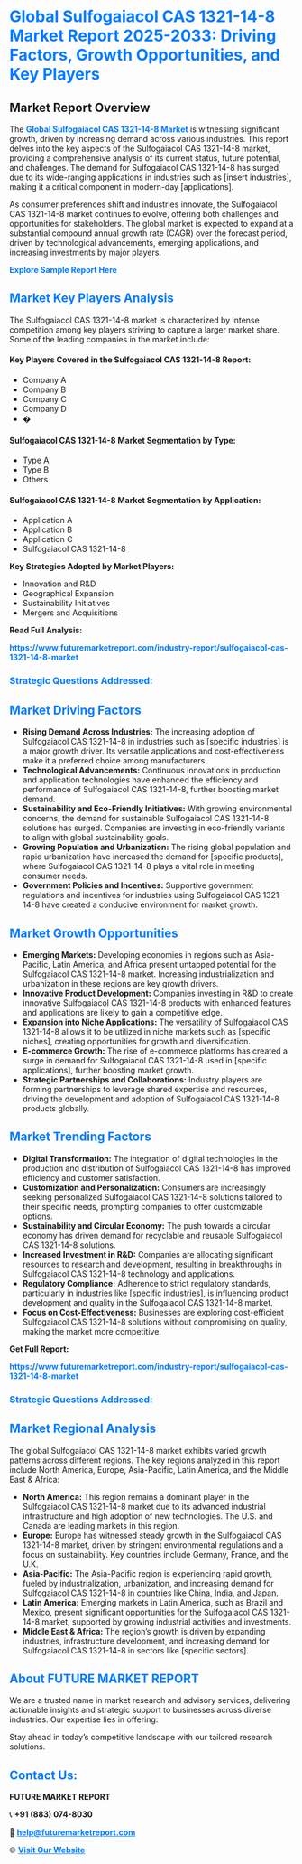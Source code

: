 <h1 style="color: #007BFF;">Global Sulfogaiacol CAS 1321-14-8 Market Report 2025-2033: Driving Factors, Growth Opportunities, and Key Players</h1>

<section id="overview">
<h2>Market Report Overview</h2>
<p>The <a href="https://www.futuremarketreport.com/industry-report/sulfogaiacol-cas-1321-14-8-market" style="color: #007BFF; text-decoration: none;"><strong>Global Sulfogaiacol CAS 1321-14-8 Market</strong></a> is witnessing significant growth, driven by increasing demand across various industries. This report delves into the key aspects of the Sulfogaiacol CAS 1321-14-8 market, providing a comprehensive analysis of its current status, future potential, and challenges. The demand for Sulfogaiacol CAS 1321-14-8 has surged due to its wide-ranging applications in industries such as [insert industries], making it a critical component in modern-day [applications].</p>
<p>As consumer preferences shift and industries innovate, the Sulfogaiacol CAS 1321-14-8 market continues to evolve, offering both challenges and opportunities for stakeholders. The global market is expected to expand at a substantial compound annual growth rate (CAGR) over the forecast period, driven by technological advancements, emerging applications, and increasing investments by major players.</p>
</section>

<section id="overview">
<p><a href="https://www.futuremarketreport.com/request-sample/reportId=121450" style="color: #007BFF; text-decoration: none;"><strong>Explore Sample Report Here</strong></a></p>
</section>

<section id="key-players">
<h2 style="color: #007BFF;">Market Key Players Analysis</h2>
<p>The Sulfogaiacol CAS 1321-14-8 market is characterized by intense competition among key players striving to capture a larger market share. Some of the leading companies in the market include:</p>
<h4>Key Players Covered in the Sulfogaiacol CAS 1321-14-8 Report:</h4>
<ul><li>Company A</li><li>Company B</li><li>Company C</li><li>Company D</li><li>�</li></ul>
<h4>Sulfogaiacol CAS 1321-14-8 Market Segmentation by Type:</h4>
<ul><li>Type A</li><li>Type B</li><li>Others</li></ul>

<h4>Sulfogaiacol CAS 1321-14-8 Market Segmentation by Application:</h4>
<ul><li>Application A</li><li>Application B</li><li>Application C</li><li>Sulfogaiacol CAS 1321-14-8</li></ul>
<p><strong>Key Strategies Adopted by Market Players:</strong></p>
<ul>
<li>Innovation and R&D</li>
<li>Geographical Expansion</li>
<li>Sustainability Initiatives</li>
<li>Mergers and Acquisitions</li>
</ul>
</section>

<section>
<p><strong>Read Full Analysis: </strong></p><a href="https://www.futuremarketreport.com/industry-report/sulfogaiacol-cas-1321-14-8-market" style="color: #007BFF; text-decoration: none;"><strong>https://www.futuremarketreport.com/industry-report/sulfogaiacol-cas-1321-14-8-market</strong></a>
<h3 style="color: #007BFF;">Strategic Questions Addressed:</h3>
</section>

<section id="driving-factors">
<h2 style="color: #007BFF;">Market Driving Factors</h2>
<ul>
<li><strong>Rising Demand Across Industries:</strong> The increasing adoption of Sulfogaiacol CAS 1321-14-8 in industries such as [specific industries] is a major growth driver. Its versatile applications and cost-effectiveness make it a preferred choice among manufacturers.</li>
<li><strong>Technological Advancements:</strong> Continuous innovations in production and application technologies have enhanced the efficiency and performance of Sulfogaiacol CAS 1321-14-8, further boosting market demand.</li>
<li><strong>Sustainability and Eco-Friendly Initiatives:</strong> With growing environmental concerns, the demand for sustainable Sulfogaiacol CAS 1321-14-8 solutions has surged. Companies are investing in eco-friendly variants to align with global sustainability goals.</li>
<li><strong>Growing Population and Urbanization:</strong> The rising global population and rapid urbanization have increased the demand for [specific products], where Sulfogaiacol CAS 1321-14-8 plays a vital role in meeting consumer needs.</li>
<li><strong>Government Policies and Incentives:</strong> Supportive government regulations and incentives for industries using Sulfogaiacol CAS 1321-14-8 have created a conducive environment for market growth.</li>
</ul>
</section>

<section id="growth-opportunities">
<h2 style="color: #007BFF;">Market Growth Opportunities</h2>
<ul>
<li><strong>Emerging Markets:</strong> Developing economies in regions such as Asia-Pacific, Latin America, and Africa present untapped potential for the Sulfogaiacol CAS 1321-14-8 market. Increasing industrialization and urbanization in these regions are key growth drivers.</li>
<li><strong>Innovative Product Development:</strong> Companies investing in R&D to create innovative Sulfogaiacol CAS 1321-14-8 products with enhanced features and applications are likely to gain a competitive edge.</li>
<li><strong>Expansion into Niche Applications:</strong> The versatility of Sulfogaiacol CAS 1321-14-8 allows it to be utilized in niche markets such as [specific niches], creating opportunities for growth and diversification.</li>
<li><strong>E-commerce Growth:</strong> The rise of e-commerce platforms has created a surge in demand for Sulfogaiacol CAS 1321-14-8 used in [specific applications], further boosting market growth.</li>
<li><strong>Strategic Partnerships and Collaborations:</strong> Industry players are forming partnerships to leverage shared expertise and resources, driving the development and adoption of Sulfogaiacol CAS 1321-14-8 products globally.</li>
</ul>
</section>

<section id="trending-factors">
<h2 style="color: #007BFF;">Market Trending Factors</h2>
<ul>
<li><strong>Digital Transformation:</strong> The integration of digital technologies in the production and distribution of Sulfogaiacol CAS 1321-14-8 has improved efficiency and customer satisfaction.</li>
<li><strong>Customization and Personalization:</strong> Consumers are increasingly seeking personalized Sulfogaiacol CAS 1321-14-8 solutions tailored to their specific needs, prompting companies to offer customizable options.</li>
<li><strong>Sustainability and Circular Economy:</strong> The push towards a circular economy has driven demand for recyclable and reusable Sulfogaiacol CAS 1321-14-8 solutions.</li>
<li><strong>Increased Investment in R&D:</strong> Companies are allocating significant resources to research and development, resulting in breakthroughs in Sulfogaiacol CAS 1321-14-8 technology and applications.</li>
<li><strong>Regulatory Compliance:</strong> Adherence to strict regulatory standards, particularly in industries like [specific industries], is influencing product development and quality in the Sulfogaiacol CAS 1321-14-8 market.</li>
<li><strong>Focus on Cost-Effectiveness:</strong> Businesses are exploring cost-efficient Sulfogaiacol CAS 1321-14-8 solutions without compromising on quality, making the market more competitive.</li>
</ul>
</section>

<section>
<p><strong>Get Full Report: </strong></p><a href="https://www.futuremarketreport.com/industry-report/sulfogaiacol-cas-1321-14-8-market" style="color: #007BFF; text-decoration: none;"><strong>https://www.futuremarketreport.com/industry-report/sulfogaiacol-cas-1321-14-8-market</strong></a>
<h3 style="color: #007BFF;">Strategic Questions Addressed:</h3>
</section>


<section id="regional-analysis">
<h2 style="color: #007BFF;">Market Regional Analysis</h2>
<p>The global Sulfogaiacol CAS 1321-14-8 market exhibits varied growth patterns across different regions. The key regions analyzed in this report include North America, Europe, Asia-Pacific, Latin America, and the Middle East & Africa:</p>
<ul>
<li><strong>North America:</strong> This region remains a dominant player in the Sulfogaiacol CAS 1321-14-8 market due to its advanced industrial infrastructure and high adoption of new technologies. The U.S. and Canada are leading markets in this region.</li>
<li><strong>Europe:</strong> Europe has witnessed steady growth in the Sulfogaiacol CAS 1321-14-8 market, driven by stringent environmental regulations and a focus on sustainability. Key countries include Germany, France, and the U.K.</li>
<li><strong>Asia-Pacific:</strong> The Asia-Pacific region is experiencing rapid growth, fueled by industrialization, urbanization, and increasing demand for Sulfogaiacol CAS 1321-14-8 in countries like China, India, and Japan.</li>
<li><strong>Latin America:</strong> Emerging markets in Latin America, such as Brazil and Mexico, present significant opportunities for the Sulfogaiacol CAS 1321-14-8 market, supported by growing industrial activities and investments.</li>
<li><strong>Middle East & Africa:</strong> The region’s growth is driven by expanding industries, infrastructure development, and increasing demand for Sulfogaiacol CAS 1321-14-8 in sectors like [specific sectors].</li>
</ul>
</section>

<footer>
<h2 style="color: #007BFF;">About FUTURE MARKET REPORT</h2>
<p>We are a trusted name in market research and advisory services, delivering actionable insights and strategic support to businesses across diverse industries. Our expertise lies in offering:</p>

<p>Stay ahead in today’s competitive landscape with our tailored research solutions.</p>

<h2 style="color: #007BFF;">Contact Us:</h2>
<p><strong>FUTURE MARKET REPORT</strong></p>
<p>📞 <strong>+91 (883) 074-8030</strong></p>
<p>📧 <strong><a href="mailto:help@futuremarketreport.com" style="color: #007BFF;">help@futuremarketreport.com</a></strong></p>
<p>🌐 <strong><a href="https://www.futuremarketreport.com/" style="color: #007BFF;">Visit Our Website</a></strong></p>
</footer>